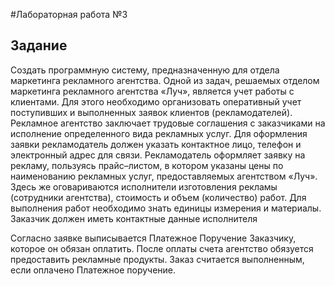 #Лабораторная работа №3



## Задание

Создать программную систему, предназначенную для отдела маркетинга
рекламного агентства.
Одной из задач, решаемых отделом маркетинга рекламного агентства «Луч»,
является учет работы с клиентами. 
Для этого необходимо организовать оперативный учет
поступивших и выполненных заявок клиентов (рекламодателей).
Рекламное агентство заключает трудовые соглашения с заказчиками на исполнение
определенного вида рекламных услуг. Для оформления заявки рекламодатель должен
указать контактное лицо, телефон и электронный адрес для связи. Рекламодатель
оформляет заявку на рекламу, пользуясь прайс–листом, в котором указаны цены по
наименованию рекламных услуг, предоставляемых агентством «Луч». 
Здесь же оговариваются исполнители изготовления рекламы (сотрудники агентства), стоимость и
объем (количество) работ. Для выполнения работ необходимо знать единицы измерения и
материалы. Заказчик должен иметь контактные данные исполнителя

Согласно заявке выписывается Платежное Поручение Заказчику, которое он обязан
оплатить.
После оплаты счета агентство обязуется предоставить рекламные продукты. Заказ
считается выполненным, если оплачено Платежное поручение.
